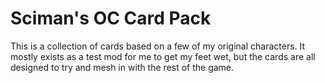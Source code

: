 # Sciman's OC Card Pack
This is a collection of cards based on a few of my original characters.
It mostly exists as a test mod for me to get my feet wet, but the cards are all designed to try and mesh in with the rest of the game.